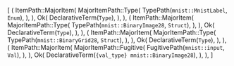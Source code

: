 [
    (
        ItemPath::MajorItem(
            MajorItemPath::Type(
                TypePath(`mnist::MnistLabel`, `Enum`),
            ),
        ),
        Ok(
            DeclarativeTerm(`Type`),
        ),
    ),
    (
        ItemPath::MajorItem(
            MajorItemPath::Type(
                TypePath(`mnist::BinaryImage28`, `Struct`),
            ),
        ),
        Ok(
            DeclarativeTerm(`Type`),
        ),
    ),
    (
        ItemPath::MajorItem(
            MajorItemPath::Type(
                TypePath(`mnist::BinaryGrid28`, `Struct`),
            ),
        ),
        Ok(
            DeclarativeTerm(`Type`),
        ),
    ),
    (
        ItemPath::MajorItem(
            MajorItemPath::Fugitive(
                FugitivePath(`mnist::input`, `Val`),
            ),
        ),
        Ok(
            DeclarativeTerm(`{val_type} mnist::BinaryImage28`),
        ),
    ),
]